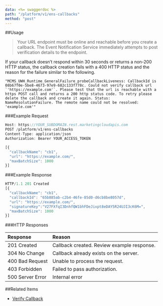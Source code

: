 ```yaml
---
data: <%= swaggerdoc %>
path: "/platform/v1/ens-callbacks"
method: "post"
---
```

##Usage

> Your URL endpoint must be online and reachable before you create a callback. The Event Notification Service immediately attempts to post verification details to the endpoint.

If your callback doesn’t respond within 30 seconds or returns a non-200 HTTP status, the callback creation fails with a 400 HTTP status and the reason for the failure similar to the following.

```
"MCMS_UWH_Runtime_GeneralFailure_probeCallbackLiveness: CallbackId is 08b67f0e-5be8-4673-97e9-682c133f778c. Could not verify callback url `'https://example.com'`. Please test that the url is reachable with a https POST call and returns a 200 http status code. To retry please delete the callback and create it again. Status: NameResolutionFailure. The remote name could not be resolved: 'example.com'"
```

###Example Request
```js
Host: https://YOUR_SUBDOMAIN.rest.marketingcloudapis.com
POST /platform/v1/ens-callbacks
Content-Type: application/json
Authorization: Bearer YOUR_ACCESS_TOKEN

[{
  "callbackName": "cb1",
  "url": "https://example.com/",
  "maxBatchSize": 1000
}]
```

###Example Response
```js
HTTP/1.1 201 Created
[{
  "callbackName": "cb1",
  "callbackId": "65b885ab-c2b4-46fe-85d0-d6cb8be8057d",
  "url": "https://example.com/",
  "signatureKey":"V27FXfqI3DnhfQW1bhFDeJixpt8eDAY5R24UJI3cK6M=",
  "maxBatchSize": 1000
}]
```

###HTTP Responses
<table class="table table-hover">
<thead align="left">
<tr>
<th>Response</th>
<th>Reason</th>
</tr>
</thead>
<tbody>
<tr>
<td>201 Created</td>
<td>Callback created. Review example response.</td>
</tr>
<tr>
<td>304 No Change</td>
<td>Callback already exists on the server.</td>
</tr>
<tr>
<td>400 Bad Request</td>
<td>Unable to process the request.</td>
</tr>
<tr>
<td>403 Forbidden</td>
<td>Failed to pass authorization.</td>
</tr>
<tr>
<td>500 Server Error</td>
<td>Internal error</td>
</tr>
</tbody>
</table>

##Related Items
* [Verify Callback](verifyCallback.htm)
